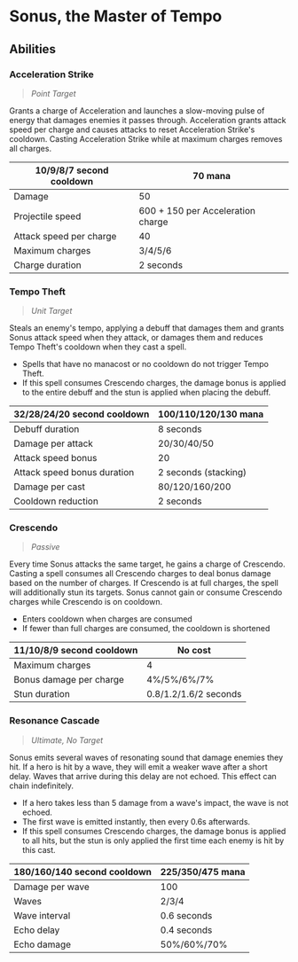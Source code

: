 # Sonus, the Master of Tempo

## Abilities

### Acceleration Strike

> *Point Target*

Grants a charge of Acceleration and launches a slow-moving pulse of energy that damages enemies it passes through.
Acceleration grants attack speed per charge and causes attacks to reset Acceleration Strike's cooldown.
Casting Acceleration Strike while at maximum charges removes all charges.

| 10/9/8/7 second cooldown | 70 mana |
|---|---|
| Damage | 50 |
| Projectile speed | 600 + 150 per Acceleration charge |
| Attack speed per charge | 40 |
| Maximum charges | 3/4/5/6 |
| Charge duration | 2 seconds |

### Tempo Theft

> *Unit Target*

Steals an enemy's tempo, applying a debuff that damages them and grants Sonus attack speed when they attack,
or damages them and reduces Tempo Theft's cooldown when they cast a spell.

 - Spells that have no manacost or no cooldown do not trigger Tempo Theft.
 - If this spell consumes Crescendo charges, the damage bonus is applied to the entire debuff and the stun is applied
 when placing the debuff.

| 32/28/24/20 second cooldown | 100/110/120/130 mana |
|---|---|
| Debuff duration | 8 seconds |
| Damage per attack | 20/30/40/50 |
| Attack speed bonus | 20 |
| Attack speed bonus duration | 2 seconds (stacking) |
| Damage per cast | 80/120/160/200 |
| Cooldown reduction | 2 seconds |

### Crescendo

> *Passive*

Every time Sonus attacks the same target, he gains a charge of Crescendo.
Casting a spell consumes all Crescendo charges to deal bonus damage based on the number of charges.
If Crescendo is at full charges, the spell will additionally stun its targets.
Sonus cannot gain or consume Crescendo charges while Crescendo is on cooldown.

 - Enters cooldown when charges are consumed
 - If fewer than full charges are consumed, the cooldown is shortened

| 11/10/8/9 second cooldown | No cost |
|---|---|
| Maximum charges | 4 |
| Bonus damage per charge | 4%/5%/6%/7% |
| Stun duration | 0.8/1.2/1.6/2 seconds |

### Resonance Cascade

> *Ultimate, No Target*

Sonus emits several waves of resonating sound that damage enemies they hit. If a hero is hit by a wave,
they will emit a weaker wave after a short delay. Waves that arrive during this delay are not echoed.
This effect can chain indefinitely.

 - If a hero takes less than 5 damage from a wave's impact, the wave is not echoed.
 - The first wave is emitted instantly, then every 0.6s afterwards.
 - If this spell consumes Crescendo charges, the damage bonus is applied to all hits, but the stun is only applied
   the first time each enemy is hit by this cast.

| 180/160/140 second cooldown | 225/350/475 mana |
|---|---|
| Damage per wave | 100 |
| Waves | 2/3/4 |
| Wave interval | 0.6 seconds |
| Echo delay | 0.4 seconds |
| Echo damage | 50%/60%/70% |